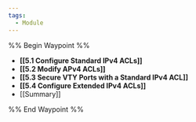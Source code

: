 ```yaml
---
tags:
  - Module
---
```

%% Begin Waypoint %%
- **[[5.1 Configure Standard IPv4 ACLs]]**
- **[[5.2 Modify APv4 ACLs]]**
- **[[5.3 Secure VTY Ports with a Standard IPv4 ACL]]**
- **[[5.4 Configure Extended IPv4 ACLs]]**
- [[Summary]]

%% End Waypoint %%

